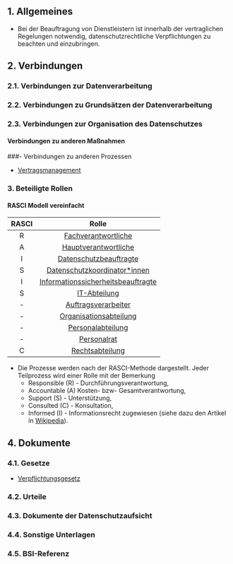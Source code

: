 ## 1. Allgemeines
- Bei der Beauftragung von Dienstleistern ist innerhalb der vertraglichen Regelungen notwendig, datenschutzrechtliche Verpflichtungen zu beachten und einzubringen.
## 2. Verbindungen
### 2.1. Verbindungen zur Datenverarbeitung
### 2.2. Verbindungen zu Grundsätzen der Datenverarbeitung
### 2.3. Verbindungen zur Organisation des Datenschutzes
#### Verbindungen zu anderen Maßnahmen
###- Verbindungen zu anderen Prozessen
- [Vertragsmanagement](../Organisation/Vertraege.md)
### 3. Beteiligte Rollen

#### RASCI Modell vereinfacht

| RASCI | Rolle |
| :---: | :----------------: |
| R  | [Fachverantwortliche](../Organisation/Rolle-Fachverantwortliche.md)   |
| A  | [Hauptverantwortliche](../Organisation/Rolle-Hauptverantwortliche.md) |
| I  | [Datenschutzbeauftragte](../Organisation/Rolle-DSB.md) |
| S  | [Datenschutzkoordinator*innen](../Organisation/Rolle-DSK.md) |
| I  | [Informationssicherheitsbeauftragte](../Organisation/Rolle-ISB.md)|
| S  | [IT-Abteilung](../Organisation/Rolle-IT-Abteilung.md) |
| -  | [Auftragsverarbeiter](../Organisation/Rolle-Auftragsverarbeiter.md) |
| -  | [Organisationsabteilung](../Organisation/Rolle-Organisationsabteilung.md) |
| -  | [Personalabteilung](../Organisation/Rolle-Personalabteilung.md) |
| -  | [Personalrat](../Organisation/Rolle-Personalrat.md) |
| C  | [Rechtsabteilung](../Organisation/Rolle-Rechtsabteilung.md)|

- Die Prozesse werden nach der RASCI-Methode dargestellt. Jeder Teilprozess wird einer Rolle mit der Bemerkung
  - Responsible (R) - Durchführungsverantwortung, 
  - Accountable (A) Kosten- bzw- Gesamtverantwortung, 
  - Support (S) - Unterstützung,
  - Consulted (C) - Konsultation, 
  - Informed (I) - Informationsrecht
  zugewiesen (siehe dazu den Artikel in [Wikipedia](https://de.wikipedia.org/wiki/RACI)).

## 4. Dokumente
### 4.1. Gesetze
- [Verpflichtungsgesetz](https://www.gesetze-im-internet.de/verpflg/BJNR005470974.html)
### 4.2. Urteile
### 4.3. Dokumente der Datenschutzaufsicht
### 4.4. Sonstige Unterlagen
### 4.5. BSI-Referenz